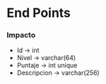 # End Points

### Impacto
* Id -> int
* Nivel -> varchar(64)
* Puntaje -> int unique
* Descripcion -> varchar(256)


